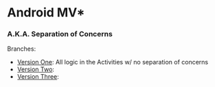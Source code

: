 # Android MV*

### A.K.A. Separation of Concerns

Branches:
* [Version One](../tree/version_one): All logic in the Activities w/ no separation of concerns
* [Version Two]():
* [Version Three]():
